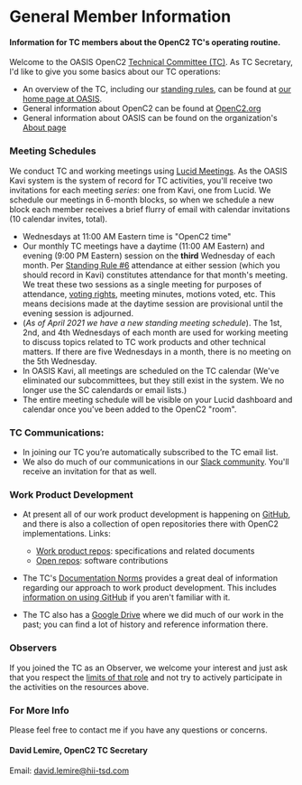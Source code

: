 # General Member Information
#### Information for TC members about the OpenC2 TC's operating routine.

Welcome to the OASIS OpenC2 [Technical Committee
(TC)](https://www.oasis-open.org/policies-guidelines/oasis-defined-terms-2018-05-22/#dTechnicalCommittee).
As TC Secretary, I'd like to give you some basics about our TC
operations:

* An overview of the TC, including our [standing
  rules](https://www.oasis-open.org/committees/tc_home.php?wg_abbrev=openc2#other),
  can be found at [our home page at
  OASIS](https://www.oasis-open.org/committees/tc_home.php?wg_abbrev=openc2).   
* General information about OpenC2 can be found at [OpenC2.org](https://openc2.org/)
* General information about OASIS can be found on the organization's [About page](https://www.oasis-open.org/org/)

### Meeting Schedules

We conduct TC and working meetings using [Lucid
  Meetings](https://www.lucidmeetings.com). As the OASIS Kavi
  system is the system of record for TC activities, you'll
  receive two invitations for each meeting _series_: one from
  Kavi, one from Lucid. We schedule our meetings in 6-month
  blocks, so when we schedule a new block each member receives a
  brief flurry of email with calendar invitations (10 calendar
  invites, total).
  * Wednesdays at 11:00 AM Eastern time is "OpenC2 time"
  * Our monthly TC meetings have a daytime (11:00 AM Eastern) and
    evening (9:00 PM Eastern) session on the **third** Wednesday
    of each month. Per [Standing Rule
    #6](https://www.oasis-open.org/committees/tc_home.php?wg_abbrev=openc2#other)
    attendance at either session (which you should record in
    Kavi) constitutes attendance for that month's meeting. We
    treat these two sessions as a single meeting for purposes of
    attendance, [voting
    rights](https://www.oasis-open.org/policies-guidelines/tc-process-2017-05-26/#membership),
    meeting minutes, motions voted, etc. This means decisions
    made at the daytime session are provisional until the evening
    session is adjourned.
  * (_As of April 2021 we have a new standing meeting schedule_).
    The 1st, 2nd, and 4th Wednesdays of each month are used for
    working meeting to discuss topics related to TC work products
    and other technical matters. If there are five Wednesdays in a month, there is no meeting on the 5th Wednesday.
  * In OASIS Kavi, all meetings are scheduled on the TC calendar (We've eliminated our subcommittees, but they still exist in the system. We no longer use the SC calendards or email lists.)
  * The entire meeting schedule will be visible on your Lucid
    dashboard and calendar once you've been added to the OpenC2
    "room".
  
  
### TC Communications:
  * In joining our TC you’re automatically subscribed to the TC email list. 
  * We also do much of our communications in our [Slack community](https://openc2-community.slack.com). 
You'll receive an invitation for that as well.

### Work Product Development

* At present all of our work product development is happening on
  [GitHub](https://github.com/), and there is also a collection
  of open repositories there with OpenC2 implementations. Links:
  * [Work product repos](https://github.com/oasis-tcs?utf8=%E2%9C%93&q=openc2&type=&language=): specifications and related documents
  * [Open repos](https://github.com/oasis-open?utf8=%E2%9C%93&q=openc2-&type=&language=): software contributions
* The TC's [Documentation Norms](Documentation-Norms.md) provides
  a great deal of information regarding our approach to work
  product development. This includes [information on using
  GitHub](https://github.com/dlemire60/openc2-tc-ops/blob/new-battle-rhythm/Documentation-Norms.md#appendix-b-getting-comfortable-with-github)
  if you aren't familiar with it.

* The TC also has a [Google
  Drive](https://drive.google.com/drive/u/1/folders/0ByY7rMsnC7rrY1JEMlBLckNXTG8)
  where we did much of our work in the past; you can find a lot
  of history and reference information there.

### Observers

If you joined the TC as an Observer, we welcome your interest and
just ask that you respect the [limits of that
role](https://www.oasis-open.org/committees/roles) and not try to
actively participate in the activities on the resources above.

### For More Info 
Please feel free to contact me if you have any questions or concerns.

#### David Lemire, OpenC2 TC Secretary

Email:  david.lemire@hii-tsd.com
